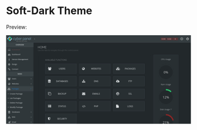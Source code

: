 # Soft-Dark Theme

Preview:

![image](https://github.com/eozgun/cyberpanel-design/blob/v2.1.2/img/cyberpanel-soft-darkmode.png)
